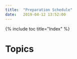 ```yaml
---
title:  "Preparation Schedule"
date:   2019-04-12 13:52:00
---
```


{% include toc title="Index" %}


# Topics
